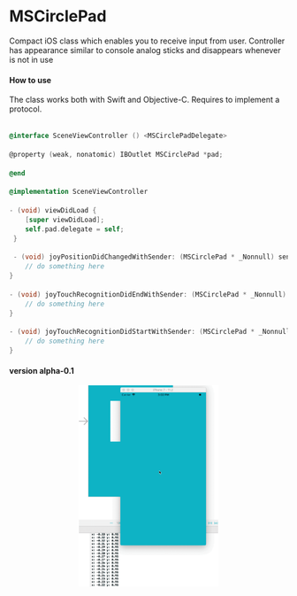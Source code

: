 # MSCirclePad
<p>Compact iOS class which enables you to receive input from user. Controller has appearance similar to console analog sticks and disappears whenever is not in use</p>

#### How to use
<p>The class works both with Swift and Objective-C. Requires to implement a protocol.</p>

```Objective-C

@interface SceneViewController () <MSCirclePadDelegate>

@property (weak, nonatomic) IBOutlet MSCirclePad *pad;

@end

@implementation SceneViewController

- (void) viewDidLoad {
    [super viewDidLoad];
    self.pad.delegate = self;
 }
 
 - (void) joyPositionDidChangedWithSender: (MSCirclePad * _Nonnull) sender {
    // do something here
}

- (void) joyTouchRecognitionDidEndWithSender: (MSCirclePad * _Nonnull) sender {
    // do something here
}

- (void) joyTouchRecognitionDidStartWithSender: (MSCirclePad * _Nonnull) sender {
    // do something here
}

```

#### version alpha-0.1
<p align="center">
  <img src="screenshots/ver0_1.gif" width="50%" style="display:inline-block;"/>
</p>

